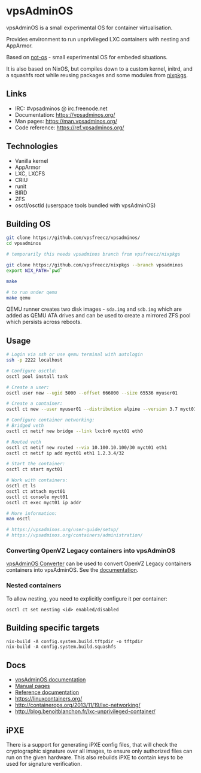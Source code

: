 # vpsAdminOS

vpsAdminOS is a small experimental OS for container virtualisation.

Provides environment to run unprivileged LXC containers with nesting
and AppArmor.

Based on [not-os](https://github.com/cleverca22/not-os/) - small experimental OS
for embeded situations.

It is also based on NixOS, but compiles down to a custom kernel, initrd,
and a squashfs root while reusing packages and some modules from
[nixpkgs](https://github.com/NixOS/nixpkgs/).

## Links

* IRC: #vpsadminos @ irc.freenode.net
* Documentation: <https://vpsadminos.org/>
* Man pages: <https://man.vpsadminos.org/>
* Code reference: <https://ref.vpsadminos.org/>

## Technologies

- Vanilla kernel
- AppArmor
- LXC, LXCFS
- CRIU
- runit
- BIRD
- ZFS
- osctl/osctld (userspace tools bundled with vpsAdminOS)

## Building OS

```bash
git clone https://github.com/vpsfreecz/vpsadminos/
cd vpsadminos

# temporarily this needs vpsadminos branch from vpsfreecz/nixpkgs

git clone https://github.com/vpsfreecz/nixpkgs --branch vpsadminos
export NIX_PATH=`pwd`

make

# to run under qemu
make qemu
```

QEMU runner creates two disk images - `sda.img` and `sdb.img` which are added
as QEMU ATA drives and can be used to create a mirrored ZFS pool which persists
across reboots.

## Usage

```bash
# Login via ssh or use qemu terminal with autologin
ssh -p 2222 localhost

# Configure osctld:
osctl pool install tank

# Create a user:
osctl user new --ugid 5000 --offset 666000 --size 65536 myuser01

# Create a container:
osctl ct new --user myuser01 --distribution alpine --version 3.7 myct01

# Configure container networking:
# Bridged veth
osctl ct netif new bridge --link lxcbr0 myct01 eth0

# Routed veth
osctl ct netif new routed --via 10.100.10.100/30 myct01 eth1
osctl ct netif ip add myct01 eth1 1.2.3.4/32

# Start the container:
osctl ct start myct01

# Work with containers:
osctl ct ls
osctl ct attach myct01
osctl ct console myct01
osctl ct exec myct01 ip addr

# More information:
man osctl

# https://vpsadminos.org/user-guide/setup/
# https://vpsadminos.org/containers/administration/
```

### Converting OpenVZ Legacy containers into vpsAdminOS
[vpsAdminOS Converter](converter) can be used to convert OpenVZ Legacy
containers containers into vpsAdminOS. See the
[documentation](https://vpsadminos.org/migration-paths/converter/).

### Nested containers

To allow nesting, you need to explicitly configure it per container:

```
osctl ct set nesting <id> enabled/disabled
```

## Building specific targets

```
nix-build -A config.system.build.tftpdir -o tftpdir
nix-build -A config.system.build.squashfs
```

## Docs

* [vpsAdminOS documentation](https://vpsadminos.org)
* [Manual pages](https://man.vpsadminos.org)
* [Reference documentation](https://ref.vpsadminos.org)
* https://linuxcontainers.org/
* http://containerops.org/2013/11/19/lxc-networking/
* http://blog.benoitblanchon.fr/lxc-unprivileged-container/

## iPXE

There is a support for generating iPXE config files, that will check
the cryptographic signature over all images, to ensure only authorized files
can run on the given hardware. This also rebuilds iPXE to contain keys to be
used for signature verification.
